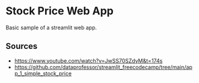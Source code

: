 # Stock Price Web App
Basic sample of a streamlit web app.

## Sources
* https://www.youtube.com/watch?v=JwSS70SZdyM&t=174s
* https://github.com/dataprofessor/streamlit_freecodecamp/tree/main/app_1_simple_stock_price
